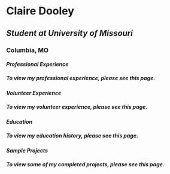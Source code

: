 # **Claire Dooley**
## *Student at University of Missouri*
### Columbia, MO
#### ***Professional Experience***
##### To view my professional experience, please see this page.
#### ***Volunteer Experience***
##### To view my volunteer experience, please see this page.
#### ***Education***
##### To view my education history, please see this page.
#### ***Sample Projects***
##### To view some of my completed projects, please see this page.

